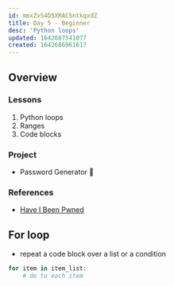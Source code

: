 ```yaml
---
id: mmxZvS4D5XRAC5ntkqxdZ
title: Day 5 - Beginner
desc: 'Python loops'
updated: 1642687541077
created: 1642686961617
---
```


## Overview

### Lessons

1. Python loops
1. Ranges
1. Code blocks

### Project

- Password Generator 🔑

### References

- [Have I Been Pwned](https://haveibeenpwned.com/)

## For loop

- repeat a code block over a list or a condition

```py
for item in item_list:
    # do to each item
```
